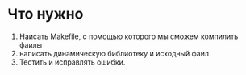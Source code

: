 # Что нужно
1) Наисать Makefile, с помощью которого мы сможем компилить фаилы
2) написать динамическую библиотеку и исходный фаил
3) Тестить и исправлять ошибки.